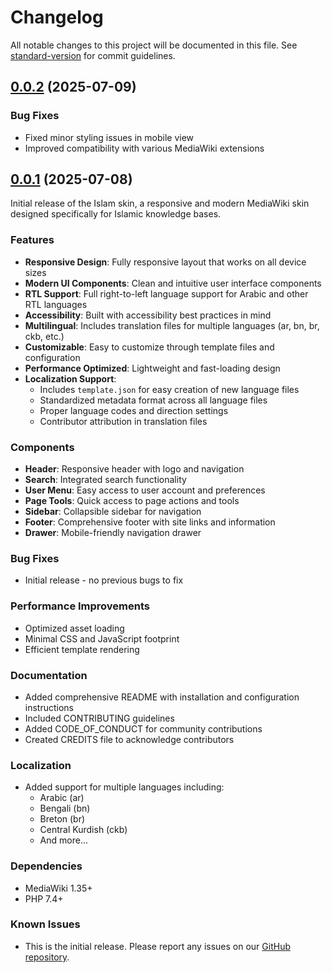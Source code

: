 # Changelog

All notable changes to this project will be documented in this file. See [standard-version](https://github.com/conventional-changelog/standard-version) for commit guidelines.

## [0.0.2](https://github.com/MuslimWiki/mediawiki-skins-Islam/compare/v0.0.1...v0.0.2) (2025-07-09)

### Bug Fixes
- Fixed minor styling issues in mobile view
- Improved compatibility with various MediaWiki extensions

## [0.0.1](https://github.com/MuslimWiki/mediawiki-skins-Islam/compare/v0.0.0...v0.0.1) (2025-07-08)

Initial release of the Islam skin, a responsive and modern MediaWiki skin designed specifically for Islamic knowledge bases.

### Features

- **Responsive Design**: Fully responsive layout that works on all device sizes
- **Modern UI Components**: Clean and intuitive user interface components
- **RTL Support**: Full right-to-left language support for Arabic and other RTL languages
- **Accessibility**: Built with accessibility best practices in mind
- **Multilingual**: Includes translation files for multiple languages (ar, bn, br, ckb, etc.)
- **Customizable**: Easy to customize through template files and configuration
- **Performance Optimized**: Lightweight and fast-loading design
- **Localization Support**: 
  - Includes `template.json` for easy creation of new language files
  - Standardized metadata format across all language files
  - Proper language codes and direction settings
  - Contributor attribution in translation files

### Components

- **Header**: Responsive header with logo and navigation
- **Search**: Integrated search functionality
- **User Menu**: Easy access to user account and preferences
- **Page Tools**: Quick access to page actions and tools
- **Sidebar**: Collapsible sidebar for navigation
- **Footer**: Comprehensive footer with site links and information
- **Drawer**: Mobile-friendly navigation drawer

### Bug Fixes

- Initial release - no previous bugs to fix

### Performance Improvements

- Optimized asset loading
- Minimal CSS and JavaScript footprint
- Efficient template rendering

### Documentation

- Added comprehensive README with installation and configuration instructions
- Included CONTRIBUTING guidelines
- Added CODE_OF_CONDUCT for community contributions
- Created CREDITS file to acknowledge contributors

### Localization

- Added support for multiple languages including:
  - Arabic (ar)
  - Bengali (bn)
  - Breton (br)
  - Central Kurdish (ckb)
  - And more...

### Dependencies

- MediaWiki 1.35+
- PHP 7.4+

### Known Issues

- This is the initial release. Please report any issues on our [GitHub repository](https://github.com/MuslimWiki/mediawiki-skins-Islam/issues).


